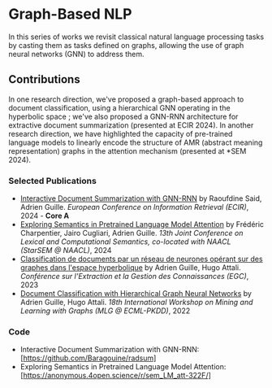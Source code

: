 # Graph-Based NLP

In this series of works we revisit classical natural language processing tasks by casting them as tasks defined on graphs, allowing the use of graph neural networks (GNN) to address them. 

## Contributions

In one research direction, we've proposed a graph-based approach to document classification, using a hierarchical GNN operating in the hyperbolic space ; we've also proposed a GNN-RNN architecture for extractive document summarization (presented at ECIR 2024). In another research direction, we have highlighted the capacity of pre-trained language models to linearly encode the structure of AMR (abstract meaning representation) graphs in the attention mechanism (presented at *SEM 2024). 

### Selected Publications
- [Interactive Document Summarization with GNN-RNN](publications/ecir2024.pdf) by Raoufdine Said, Adrien Guille. *European Conference on Information Retrieval (ECIR)*, 2024 - **Core A**
- [Exploring Semantics in Pretrained Language Model Attention]() by Frédéric Charpentier, Jairo Cugliari, Adrien Guille. *13th Joint Conference on Lexical and Computational Semantics, co-located with NAACL (StarSEM @ NAACL)*, 2024
- [Classification de documents par un réseau de neurones opérant sur des graphes dans l'espace hyperbolique](publications/egc_hhgnn.pdf) by Adrien Guille, Hugo Attali. *Conférence sur l'Extraction et la Gestion des Connaissances (EGC)*, 2023
- [Document Classification with Hierarchical Graph Neural Networks](publications/docgat.pdf) by Adrien Guille, Hugo Attali. *18th International Workshop on Mining and Learning with Graphs (MLG @ ECML-PKDD)*, 2022

### Code
- Interactive Document Summarization with GNN-RNN: [https://github.com/Baragouine/radsum]
- Exploring Semantics in Pretrained Language Model Attention: [https://anonymous.4open.science/r/sem_LM_att-322F/]

